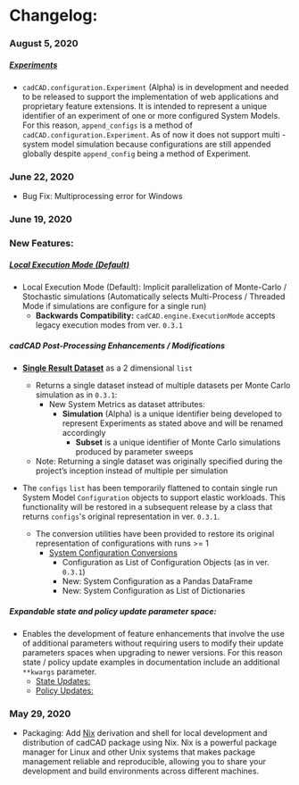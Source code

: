 # Changelog:

### August 5, 2020
##### [Experiments](https://github.com/cadCAD-org/cadCAD/blob/master/documentation/README.md#introduction)
* `cadCAD.configuration.Experiment` (Alpha) is in development and needed to be released to support the implementation of 
web applications and proprietary feature extensions. It is intended to represent a unique identifier of an experiment of 
one or more configured System Models. For this reason, `append_configs` is a method of 
`cadCAD.configuration.Experiment`. As of now it does not support multi - system model simulation because configurations 
are still appended globally despite `append_config` being a method of Experiment.

### June 22, 2020
* Bug Fix: Multiprocessing error for Windows

### June 19, 2020
    
### New Features:
##### [Local Execution Mode (Default)](documentation/Simulation_Execution.md)
* Local Execution Mode (Default): Implicit parallelization of Monte-Carlo / Stochastic simulations (Automatically 
selects Multi-Process / Threaded Mode if simulations are configure for a single run)
    * **Backwards Compatibility:** `cadCAD.engine.ExecutionMode` accepts legacy execution modes from ver. `0.3.1`

##### cadCAD Post-Processing Enhancements / Modifications
* 	[**Single Result Dataset**]((https://github.com/cadCAD-org/cadCAD/blob/master/documentation/Simulation_Execution.md#4-execute-simulation--produce-system-event-dataset)) as a 2 dimensional `list`
    * Returns a single dataset instead of multiple datasets per Monte Carlo simulation as in `0.3.1`:
        * New System Metrics as dataset attributes: 
            * **Simulation** (Alpha) is a unique identifier being developed to represent Experiments as stated above and 
            will be renamed accordingly
                * **Subset** is a unique identifier of Monte Carlo simulations produced by parameter sweeps
    * Note: Returning a single dataset was originally specified during the project’s inception instead of multiple per 
    simulation
    
* 	The `configs` `list` has been temporarily flattened to contain single run System Model `Configuration` objects to 
support elastic workloads. This functionality will be restored in a subsequent release by a class that returns 
`configs`'s original representation in ver. `0.3.1`.
    * The conversion utilities have been provided to restore its original representation of configurations with 
    runs >= 1
        * [System Configuration Conversions](documentation/System_Configuration.md)
            * Configuration as List of Configuration Objects (as in ver. `0.3.1`) 
            * New: System Configuration as a Pandas DataFrame
            * New: System Configuration as List of Dictionaries


##### Expandable state and policy update parameter space: 
* Enables the development of feature enhancements that involve the use of additional parameters without requiring users 
to modify their update parameters spaces when upgrading to newer versions. For this reason state / policy update 
examples in documentation include an additional `**kwargs` parameter.
    * [State Updates:](https://github.com/cadCAD-org/cadCAD/blob/master/documentation/README.md#state-update-functions)
    * [Policy Updates:](https://github.com/cadCAD-org/cadCAD/blob/master/documentation/README.md#state-update-functions)


### May 29, 2020
* Packaging: Add [Nix](https://nixos.org/) derivation and shell for local development and distribution of cadCAD package 
using Nix. Nix is a powerful package manager for Linux and other Unix systems that makes package management reliable and 
reproducible, allowing you to share your development and build environments across different machines.
